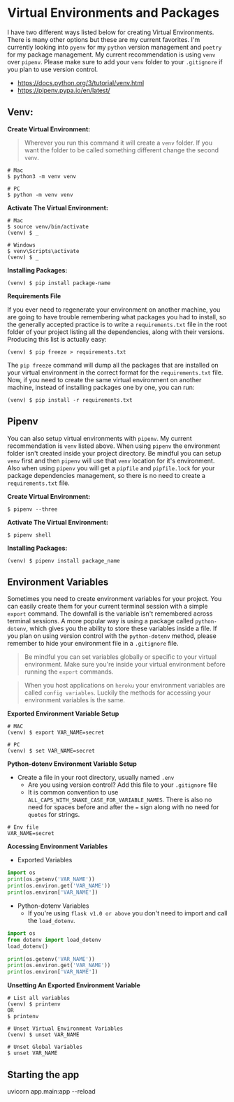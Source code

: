 # Virtual Environments and Packages

I have two different ways listed below for creating Virtual Environments.  There is many other options but these are my current favorites.  I'm currently looking into `pyenv` for my `python` version management and `poetry` for my package management.  My current recommendation is using `venv` over `pipenv`.  Please make sure to add your `venv` folder to your `.gitignore` if you plan to use version control.

- https://docs.python.org/3/tutorial/venv.html
- https://pipenv.pypa.io/en/latest/


## Venv:
**Create Virtual Environment:**
> Wherever you run this command it will create a `venv` folder.  If you want the folder to be called something different change the second `venv`.
```
# Mac
$ python3 -m venv venv

# PC
$ python -m venv venv
```


**Activate The Virtual Environment:**
```
# Mac
$ source venv/bin/activate
(venv) $ _

# Windows
$ venv\Scripts\activate
(venv) $ _
```


**Installing Packages:**
```
(venv) $ pip install package-name
```


**Requirements File**

If you ever need to regenerate your environment on another machine, you are going to have trouble remembering what packages you had to install, so the generally accepted practice is to write a `requirements.txt` file in the root folder of your project listing all the dependencies, along with their versions. Producing this list is actually easy:
```
(venv) $ pip freeze > requirements.txt
```

The `pip freeze` command will dump all the packages that are installed on your virtual environment in the correct format for the `requirements.txt` file. Now, if you need to create the same virtual environment on another machine, instead of installing packages one by one, you can run:
```
(venv) $ pip install -r requirements.txt
```


## Pipenv
You can also setup virtual environments with `pipenv`.  My current recommendation is `venv` listed above.  When using `pipenv` the environment folder isn't created inside your project directory.  Be mindful you can setup `venv` first and then `pipenv` will use that `venv` location for it's environment.  Also when using `pipenv` you will get a `pipfile` and `pipfile.lock` for your package dependencies management, so there is no need to create a `requirements.txt` file.

**Create Virtual Environment:**
```
$ pipenv --three
```

**Activate The Virtual Environment:**
```
$ pipenv shell
```

**Installing Packages:**
```
(venv) $ pipenv install package_name
```

## Environment Variables
Sometimes you need to create environment variables for your project.  You can easily create them for your current terminal session with a simple `export` command.  The downfall is the variable isn't remembered across terminal sessions.  A more popular way is using a package called `python-dotenv`, which gives you the ability to store these variables inside a file.  If you plan on using version control with the `python-dotenv` method, please remember to hide your environment file in a `.gitignore` file.

> Be mindful you can set variables globally or specific to your virtual environment.  Make sure you're inside your virtual environment before running the `export` commands.

> When you host applications on `heroku` your environment variables are called `config variables`.  Luckily the methods for accessing your environment variables is the same. 

**Exported Environment Variable Setup**
```
# MAC
(venv) $ export VAR_NAME=secret

# PC
(venv) $ set VAR_NAME=secret
```

**Python-dotenv Environment Variable Setup**
- Create a file in your root directory, usually named `.env`
  - Are you using version control?  Add this file to your `.gitignore` file
  - It is common convention to use `ALL_CAPS_WITH_SNAKE_CASE_FOR_VARIABLE_NAMES`.  There is also no need for spaces before and after the `=` sign along with no need for `quotes` for strings.
```
# Env file
VAR_NAME=secret
```

**Accessing Environment Variables**

- Exported Variables
```python
import os
print(os.getenv('VAR_NAME'))
print(os.environ.get('VAR_NAME'))
print(os.environ['VAR_NAME'])
```

- Python-dotenv Variables
  - If you're using `flask v1.0 or above` you don't need to import and call the `load_dotenv`.
```python
import os
from dotenv import load_dotenv
load_dotenv()

print(os.getenv('VAR_NAME'))
print(os.environ.get('VAR_NAME'))
print(os.environ['VAR_NAME'])
```

**Unsetting An Exported Environment Variable**
```
# List all variables
(venv) $ printenv
OR
$ printenv

# Unset Virtual Environment Variables
(venv) $ unset VAR_NAME

# Unset Global Variables
$ unset VAR_NAME
```

## Starting the app
  uvicorn app.main:app --reload